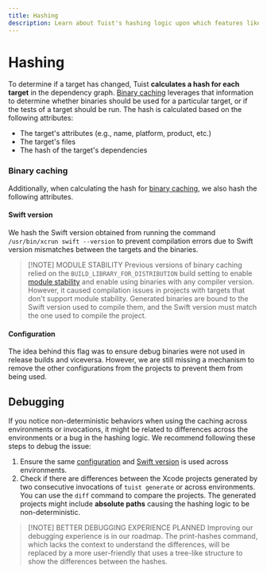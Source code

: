```yaml
---
title: Hashing
description: Learn about Tuist's hashing logic upon which features like binary caching and selective testing are built.
---
```


# Hashing

To determine if a target has changed, Tuist **calculates a hash for each target** in the dependency graph. [Binary caching](/cloud/binary-caching) leverages that information to determine whether binaries should be used for a particular target, or if the tests of a target should be run. The hash is calculated based on the following attributes:

- The target's attributes (e.g., name, platform, product, etc.)
- The target's files
- The hash of the target's dependencies

### Binary caching

Additionally, when calculating the hash for [binary caching](/cloud/binary-caching), we also hash the following attributes.

#### Swift version

We hash the Swift version obtained from running the command `/usr/bin/xcrun swift --version` to prevent compilation errors due to Swift version mismatches between the targets and the binaries.

> [!NOTE] MODULE STABILITY
> Previous versions of binary caching relied on the `BUILD_LIBRARY_FOR_DISTRIBUTION` build setting to enable [module stability](https://www.swift.org/blog/library-evolution#enabling-library-evolution-support) and enable using binaries with any compiler version. However, it caused compilation issues in projects with targets that don't support module stability. Generated binaries are bound to the Swift version used to compile them, and the Swift version must match the one used to compile the project.

#### Configuration


The idea behind this flag was to ensure debug binaries were not used in release builds and viceversa. However, we are still missing a mechanism to remove the other configurations from the projects to prevent them from being used.

## Debugging

If you notice non-deterministic behaviors when using the caching across environments or invocations, it might be related to differences across the environments or a bug in the hashing logic. We recommend following these steps to debug the issue:

1. Ensure the same [configuration](#configuration) and [Swift version](#swift-version) is used across environments. 
2. Check if there are differences between the Xcode projects generated by two consecutive invocations of `tuist generate` or across environments. You can use the `diff` command to compare the projects. The generated projects might include **absolute paths** causing the hashing logic to be non-deterministic.

> [!NOTE] BETTER DEBUGGING EXPERIENCE PLANNED
> Improving our debugging experience is in our roadmap. The print-hashes command, which lacks the context to understand the differences, will be replaced by a more user-friendly that uses a tree-like structure to show the differences between the hashes. 